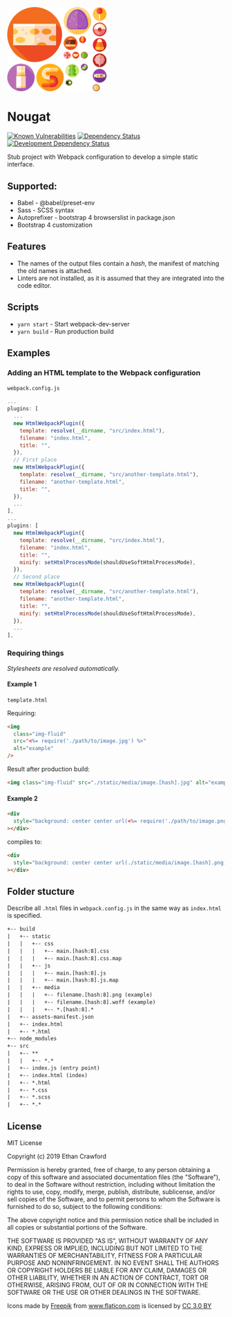 <img src="src/img/nougat-logo.png" alt="Nougat" width="230">

# Nougat

[![Known Vulnerabilities](https://snyk.io/test/github/ethcrawford/nougat/badge.svg?targetFile=package.json)](https://snyk.io/test/github/ethcrawford/nougat?targetFile=package.json)
[![Dependency Status](https://david-dm.org/ethcrawford/nougat.svg)](https://david-dm.org/ethcrawford/nougat)
[![Development Dependency Status](https://david-dm.org/ethcrawford/nougat/dev-status.svg)](https://david-dm.org/ethcrawford/nougat#info=devDependencies)

Stub project with Webpack configuration to develop a simple static interface.

## Supported:

- Babel - @babel/preset-env
- Sass - SCSS syntax
- Autoprefixer - bootstrap 4 browserslist in package.json
- Bootstrap 4 customization

## Features

- The names of the output files contain a _hash_, the manifest of matching the
  old names is attached.
- Linters are not installed, as it is assumed
  that they are integrated into the code editor.

## Scripts

- `yarn start` - Start webpack-dev-server
- `yarn build` - Run production build

## Examples

### Adding an HTML template to the Webpack configuration

`webpack.config.js`

```js
...
plugins: [
  ...
  new HtmlWebpackPlugin({
    template: resolve(__dirname, "src/index.html"),
    filename: "index.html",
    title: "",
  }),
  // First place
  new HtmlWebpackPlugin({
    template: resolve(__dirname, "src/another-template.html"),
    filename: "another-template.html",
    title: "",
  }),
  ...
],
...
plugins: [
  new HtmlWebpackPlugin({
    template: resolve(__dirname, "src/index.html"),
    filename: "index.html",
    title: "",
    minify: setHtmlProcessMode(shouldUseSoftHtmlProcessMode),
  }),
  // Second place
  new HtmlWebpackPlugin({
    template: resolve(__dirname, "src/another-template.html"),
    filename: "another-template.html",
    title: "",
    minify: setHtmlProcessMode(shouldUseSoftHtmlProcessMode),
  }),
  ...
],
```

### Requiring things

_Stylesheets are resolved automatically._

#### Example 1

`template.html`

Requiring:

```html
<img
  class="img-fluid"
  src="<%= require('./path/to/image.jpg') %>"
  alt="example"
/>
```

Result after production build:

```html
<img class="img-fluid" src="./static/media/image.[hash].jpg" alt="example" />
```

#### Example 2

```html
<div
  style="background: center center url(<%= require('./path/to/image.png') %>) no-repeat"
></div>
```

compiles to:

```html
<div
  style="background: center center url(./static/media/image.[hash].png) no-repeat"
></div>
```

## Folder stucture

Describe all `.html` files in `webpack.config.js` in the same way as
`index.html` is specified.

```txt
+-- build
|   +-- static
|   |   +-- css
|   |   |   +-- main.[hash:8].css
|   |   |   +-- main.[hash:8].css.map
|   |   +-- js
|   |   |   +-- main.[hash:8].js
|   |   |   +-- main.[hash:8].js.map
|   |   +-- media
|   |   |   +-- filename.[hash:8].png (example)
|   |   |   +-- filename.[hash:8].woff (example)
|   |   |   +-- *.[hash:8].*
|   +-- assets-manifest.json
|   +-- index.html
|   +-- *.html
+-- node_modules
+-- src
|   +-- **
|   |   +-- *.*
|   +-- index.js (entry point)
|   +-- index.html (index)
|   +-- *.html
|   +-- *.css
|   +-- *.scss
|   +-- *.*
```

## License

MIT License

Copyright (c) 2019 Ethan Crawford

Permission is hereby granted, free of charge, to any person obtaining a copy
of this software and associated documentation files (the "Software"), to deal
in the Software without restriction, including without limitation the rights
to use, copy, modify, merge, publish, distribute, sublicense, and/or sell
copies of the Software, and to permit persons to whom the Software is
furnished to do so, subject to the following conditions:

The above copyright notice and this permission notice shall be included in all
copies or substantial portions of the Software.

THE SOFTWARE IS PROVIDED "AS IS", WITHOUT WARRANTY OF ANY KIND, EXPRESS OR
IMPLIED, INCLUDING BUT NOT LIMITED TO THE WARRANTIES OF MERCHANTABILITY,
FITNESS FOR A PARTICULAR PURPOSE AND NONINFRINGEMENT. IN NO EVENT SHALL THE
AUTHORS OR COPYRIGHT HOLDERS BE LIABLE FOR ANY CLAIM, DAMAGES OR OTHER
LIABILITY, WHETHER IN AN ACTION OF CONTRACT, TORT OR OTHERWISE, ARISING FROM,
OUT OF OR IN CONNECTION WITH THE SOFTWARE OR THE USE OR OTHER DEALINGS IN THE
SOFTWARE.

<div>Icons made by <a href="https://www.freepik.com/" title="Freepik">Freepik</a> from <a href="https://www.flaticon.com/"          title="Flaticon">www.flaticon.com</a> is licensed by <a href="http://creativecommons.org/licenses/by/3.0/"          title="Creative Commons BY 3.0" target="_blank">CC 3.0 BY</a></div>
